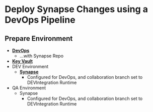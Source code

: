 # Deploy Synapse Changes using a DevOps Pipeline

## Prepare Environment

* [**DevOps**](https://azure.microsoft.com/en-us/products/devops/)
  * ...with Synapse Repo
* [**Key Vault**](https://learn.microsoft.com/en-us/azure/key-vault)
* DEV Environment
  * [**Synapse**](Infrastructure_Synapse.md)
    * Configured for DevOps, and collaboration branch set to DEVIntegration Runtime
* QA Environment
  * Synapse
    * Configured for DevOps, and collaboration branch set to DEVIntegration Runtime
